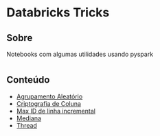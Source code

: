 # Databricks Tricks

## Sobre

Notebooks com algumas utilidades usando pyspark

#

## Conteúdo

- [Agrupamento Aleatório](notebooks/Agrupamento_Aleatorio.ipynb)
- [Criptografia de Coluna](notebooks/Criptografia_de_Coluna.ipynb)
- [Max ID de linha incremental](notebooks/Max_ID_Incremental.ipynb)
- [Mediana](notebooks/Mediana.ipynb)
- [Thread](notebooks/Thread.ipynb)